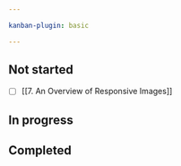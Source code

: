 ```yaml
---

kanban-plugin: basic

---
```


## Not started

- [ ] [[7. An Overview of Responsive Images]]


## In progress



## Completed



